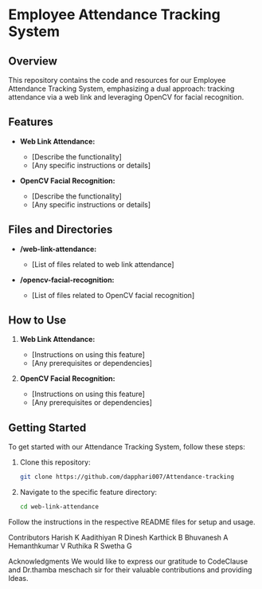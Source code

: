 # Employee Attendance Tracking System

## Overview

This repository contains the code and resources for our Employee Attendance Tracking System, emphasizing a dual approach: tracking attendance via a web link and leveraging OpenCV for facial recognition.

## Features

- **Web Link Attendance:**
  - [Describe the functionality]
  - [Any specific instructions or details]

- **OpenCV Facial Recognition:**
  - [Describe the functionality]
  - [Any specific instructions or details]

## Files and Directories

- **/web-link-attendance:**
  - [List of files related to web link attendance]

- **/opencv-facial-recognition:**
  - [List of files related to OpenCV facial recognition]

## How to Use

1. **Web Link Attendance:**
   - [Instructions on using this feature]
   - [Any prerequisites or dependencies]

2. **OpenCV Facial Recognition:**
   - [Instructions on using this feature]
   - [Any prerequisites or dependencies]

## Getting Started

To get started with our Attendance Tracking System, follow these steps:

1. Clone this repository:

   ```bash
   git clone https://github.com/dapphari007/Attendance-tracking
2. Navigate to the specific feature directory:
   ```bash
   cd web-link-attendance

Follow the instructions in the respective README files for setup and usage.

Contributors
Harish K
Aadithiyan R
Dinesh Karthick B
Bhuvanesh A
Hemanthkumar V
Ruthika R
Swetha G



Acknowledgments
We would like to express our gratitude to CodeClause and Dr.thamba meschach sir for their valuable contributions and providing Ideas.
